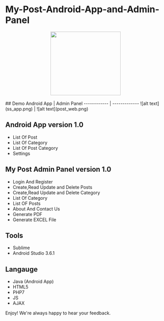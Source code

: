 # My-Post-Android-App-and-Admin-Panel
<p align="center">
  <img width="220" height="200" src="https://i.imgur.com/3DkD3lk.jpg">
</p>
## Demo
Android App | Admin Panel
------------ | -------------
![alt text](ss_app.png) | ![alt text](post_web.png)


## Android App version 1.0
- List Of Post 
- List Of Category 
- List Of Post Category
- Settings

## My Post Admin Panel version 1.0
- Login And Register
- Create,Read Update and Delete Posts
- Create,Read Update and Delete Category
- List Of Category
- List OF Posts 
- About And Contact Us
- Generate PDF
- Generate EXCEL File

## Tools 
- Sublime 
- Android Studio 3.6.1

## Langauge
- Java (Android App)
- HTML5
- PHP7
- JS
- AJAX





Enjoy! We're always happy to hear your feedback.


